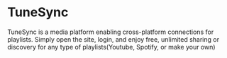 # TuneSync
TuneSync is a media platform enabling cross-platform connections for playlists. Simply open the site, login, and enjoy free, unlimited sharing or discovery for any type of playlists(Youtube, Spotify, or make your own)

